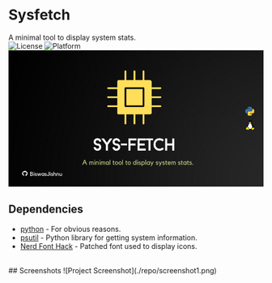 # Sysfetch
A minimal tool to display system stats.
<br>
![License](https://img.shields.io/github/license/BiswasJishnu/Sysfetch?style=flat-square)
![Platform](https://img.shields.io/static/v1?label=platform&message=Linux&style=flat-square&color=orange)
![Project Banner](./repo/RepoBanner.png)

## Dependencies

* [python](https://www.python.org/) - For obvious reasons.
* [psutil](https://pypi.org/project/psutil/) - Python library for getting system information.
* [Nerd Font Hack](https://github.com/ryanoasis/nerd-fonts/tree/master/patched-fonts/Hack) - Patched font used to display icons.
<br>
## Screenshots
![Project Screenshot](./repo/screenshot1.png)
